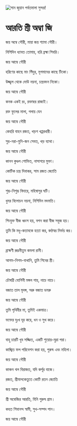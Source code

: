 ![সান জুয়ান পর্বতমালা সুন্দর!](lib/assets/images/artis/img.png "সান জুয়ান পর্বতমালা")

# আরতি শ্রী অম্বা জি

জয় অম্বে গৌরী, মায়া জয় শ্যামা গৌরী।

নিশিদিন ধ্যাবত তোমায়, হরি ব্রহ্মা শিবরি।

জয় আম্বে গৌরী

হরিণের কাছে মাং সিঁদুর, মৃগমাদের কাছে টিকো।

উজ্জ্বল থেকে দোউ নয়না, চন্দ্রবদন নিকো।

জয় আম্বে গৌরী

কনক একই রং, রক্তাম্বর রাজাই।

রক্ত ফুলের মালা, গলায় যেন

জয় আম্বে গৌরী

কেহরি বাহন রজত, খড়গ খপ্পরধারী।

সুর-নরা-মুনি-জন সেবত, খড় ব্যাথা।

জয় আম্বে গৌরী

কানন কুণ্ডল শোভিত, নাসাগরে মুক্তা।

কোটিক চন্দ্র দিবাকর, সাম রজত জ্যোতি

জয় আম্বে গৌরী

শুম্ভ-নিশুম্ভ বিদারে, মহিষাসুর ঘটি।

ধুমর বিলোচন নয়না, নিশিদিন মদমতি।

জয় আম্বে গৌরী

শিংযুক্ত বীজ ধ্বংস হয়, বপন করা বীজ সবুজ হয়।

তুমি কি মধু-কতাবকে হত্যা কর, কণ্ঠস্বর নির্ভয় কর।

জয় আম্বে গৌরী

ব্রাহ্মণী রুদ্রনীতুম কমলা রানী।

আগম-নিগম-বাখানি, তুমি শিবের স্ত্রী।

জয় আম্বে গৌরী

চৌষট্টি যোগিনী মঙ্গল গায়, নাচে নাচে।

বজাত তাল মৃদঙ্গ, অরু বজাত ডমরু

জয় আম্বে গৌরী

তুমি পৃথিবীর মা, তুমিই একমাত্র।

ভক্তের দুঃখ দূর করে, ধন ও সুখ করে।

জয় আম্বে গৌরী

বাহু চারটি খুব সজ্জিত, একটি শুয়োর-মুদ্রা পরা।

কাঙ্খিত ফল পরিবেশন করা হয়, পুরুষ এবং মহিলা।

জয় আম্বে গৌরী

কাঞ্চন থল বিরাজত, যদি কর্পূর বাজে।

রজত, শ্রীমালকেতুতে কোটি রতন জ্যোতি

জয় আম্বে গৌরী

শ্রী অম্বেজির আরতি, যিনি পুরুষ গ্রাম।
 
কহত শিবানন্দ স্বামী, সুখ-সম্পদ পান।

জয় আম্বে গৌরী